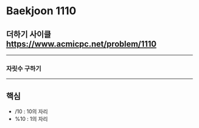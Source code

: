 Baekjoon 1110
=============
더하기 사이클  <https://www.acmicpc.net/problem/1110>
---------------
- - -
### 자릿수 구하기
- - -
## 핵심
- /10 : 10의 자리
- %10 : 1의 자리
